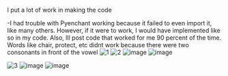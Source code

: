 I put a lot of work in making the code

-I had trouble with Pyenchant working because it failed to even import it, like many others. However, if it were to work, I would have implemented like so in my code. Also, Ill post code that worked for me 90 percent of the time. Words like chair, protect, etc didnt work because there were two consonants in front of the vowel
![1](https://user-images.githubusercontent.com/62976976/107329031-7230b280-6a64-11eb-8235-d58a044ab010.PNG)
![2](https://user-images.githubusercontent.com/62976976/107330236-254ddb80-6a66-11eb-84fb-8c19b0b6cd91.PNG)
![image](https://user-images.githubusercontent.com/62976976/107332743-6693ba80-6a69-11eb-8362-e9bfd9457115.png)
![image](https://user-images.githubusercontent.com/62976976/107332807-7f9c6b80-6a69-11eb-88d6-ed146ba2897e.png)

![3](https://user-images.githubusercontent.com/62976976/107332759-701d2280-6a69-11eb-8877-8d8860d27d74.PNG)
![image](https://user-images.githubusercontent.com/62976976/107335156-6f39c000-6a6c-11eb-8c54-cd0063df2d36.png)
![image](https://user-images.githubusercontent.com/62976976/107595188-cd7bb580-6bc8-11eb-8fdd-c908835c1526.png)
